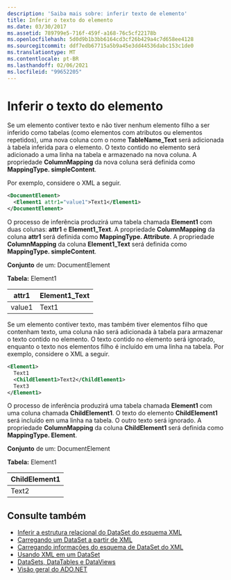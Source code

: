 ```yaml
---
description: 'Saiba mais sobre: inferir texto de elemento'
title: Inferir o texto do elemento
ms.date: 03/30/2017
ms.assetid: 789799e5-716f-459f-a168-76c5cf22178b
ms.openlocfilehash: 5d0d9b1b3bb6164cd3cf26b429a4c7d658ee4128
ms.sourcegitcommit: ddf7edb67715a5b9a45e3dd44536dabc153c1de0
ms.translationtype: MT
ms.contentlocale: pt-BR
ms.lasthandoff: 02/06/2021
ms.locfileid: "99652205"
---
```

# <a name="inferring-element-text"></a>Inferir o texto do elemento

Se um elemento contiver texto e não tiver nenhum elemento filho a ser inferido como tabelas (como elementos com atributos ou elementos repetidos), uma nova coluna com o nome **TableName_Text** será adicionada à tabela inferida para o elemento. O texto contido no elemento será adicionado a uma linha na tabela e armazenado na nova coluna. A propriedade **ColumnMapping** da nova coluna será definida como **MappingType. simpleContent**.  
  
 Por exemplo, considere o XML a seguir.  
  
```xml  
<DocumentElement>  
  <Element1 attr1="value1">Text1</Element1>  
</DocumentElement>  
```  
  
 O processo de inferência produzirá uma tabela chamada **Element1** com duas colunas: **attr1** e **Element1_Text**. A propriedade **ColumnMapping** da coluna **attr1** será definida como **MappingType. Attribute**. A propriedade **ColumnMapping** da coluna **Element1_Text** será definida como **MappingType. simpleContent**.  
  
 **Conjunto** de um: DocumentElement  
  
 **Tabela:** Element1  
  
|attr1|Element1_Text|  
|-----------|--------------------|  
|value1|Text1|  
  
 Se um elemento contiver texto, mas também tiver elementos filho que contenham texto, uma coluna não será adicionada à tabela para armazenar o texto contido no elemento. O texto contido no elemento será ignorado, enquanto o texto nos elementos filho é incluído em uma linha na tabela. Por exemplo, considere o XML a seguir.  
  
```xml  
<Element1>  
  Text1  
  <ChildElement1>Text2</ChildElement1>  
  Text3  
</Element1>  
```  
  
 O processo de inferência produzirá uma tabela chamada **Element1** com uma coluna chamada **ChildElement1**. O texto do elemento **ChildElement1** será incluído em uma linha na tabela. O outro texto será ignorado. A propriedade **ColumnMapping** da coluna **ChildElement1** será definida como **MappingType. Element**.  
  
 **Conjunto** de um: DocumentElement  
  
 **Tabela:** Element1  
  
|ChildElement1|  
|-------------------|  
|Text2|  
  
## <a name="see-also"></a>Consulte também

- [Inferir a estrutura relacional do DataSet do esquema XML](inferring-dataset-relational-structure-from-xml.md)
- [Carregando um DataSet a partir de XML](loading-a-dataset-from-xml.md)
- [Carregando informações do esquema de DataSet do XML](loading-dataset-schema-information-from-xml.md)
- [Usando XML em um DataSet](using-xml-in-a-dataset.md)
- [DataSets, DataTables e DataViews](index.md)
- [Visão geral do ADO.NET](../ado-net-overview.md)
